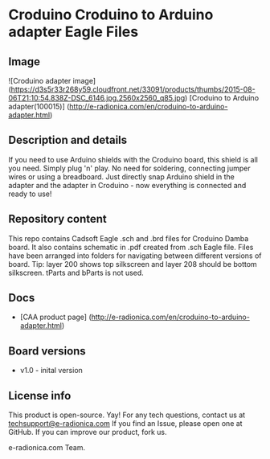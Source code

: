 # Croduino Croduino to Arduino adapter Eagle Files
## Image
![Croduino adapter image]
(https://d3s5r33r268y59.cloudfront.net/33091/products/thumbs/2015-08-06T21:10:54.838Z-DSC_6146.jpg.2560x2560_q85.jpg)
[Croduino to Arduino adapter(100015)] (http://e-radionica.com/en/croduino-to-arduino-adapter.html)

## Description and details
If you need to use Arduino shields with the Croduino board, this shield is all you need. Simply plug 'n' play. No need for soldering, connecting jumper wires or using a breadboard. Just directly snap Arduino shield in the adapter and the adapter in Croduino - now everything is connected and ready to use!

## Repository content
This repo contains Cadsoft Eagle .sch and .brd files for Croduino Damba board. It also contains schematic in .pdf created from .sch Eagle file. 
Files have been arranged into folders for navigating between different versions of board. 
Tip: layer 200 shows top silkscreen and layer 208 should be bottom silkscreen. tParts and bParts is not used.

## Docs
- [CAA product page] (http://e-radionica.com/en/croduino-to-arduino-adapter.html)

## Board versions
- v1.0 - inital version

## License info
This product is open-source. Yay!
For any tech questions, contact us at techsupport@e-radionica.com
If you find an Issue, please open one at GitHub. If you can improve our product, fork us.

e-radionica.com Team.